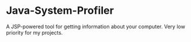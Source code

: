 Java-System-Profiler
====================

A JSP-powered tool for getting information about your computer. Very low priority for my projects.
